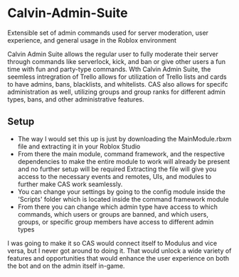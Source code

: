 # Calvin-Admin-Suite
Extensible set of admin commands used for server moderation, user experience, and general usage in the Roblox environment

Calvin Admin Suite allows the regular user to fully moderate their server through commands like serverlock, kick, and ban or give other users a fun time with fun and party-type 
commands. Wth Calvin Admin Suite, the seemless intregration of Trello allows for utilization of Trello lists and cards to have admins, bans, blacklists, and whitelists. CAS also
allows for specifc administration as well, utilizing groups and group ranks for different admin types, bans, and other administrative features. 

## Setup
  - The way I would set this up is just by downloading the MainModule.rbxm file and extracting it in your Roblox Studio
  - From there the main module, command framework, and the respective dependencies to make the entire module to work will already be present and no further setup will be required
  Extracting the file will give you access to the necessary events and remotes, UIs, and modules to further make CAS work seamlessly. 
  - You can change your settings by going to the config module inside the 'Scripts' folder which is located inside the command framework module
  - From there you can change which admin type have access to which commands, which users or groups are banned, and which users, groups, or specific group members have access to
  different admin types
  
I was going to make it so CAS would connect itself to Modulus and vice versa, but I never got around to doing it. That would unlock a wide variety of features and opportunities 
that would enhance the user experience on both the bot and on the admin itself in-game.
